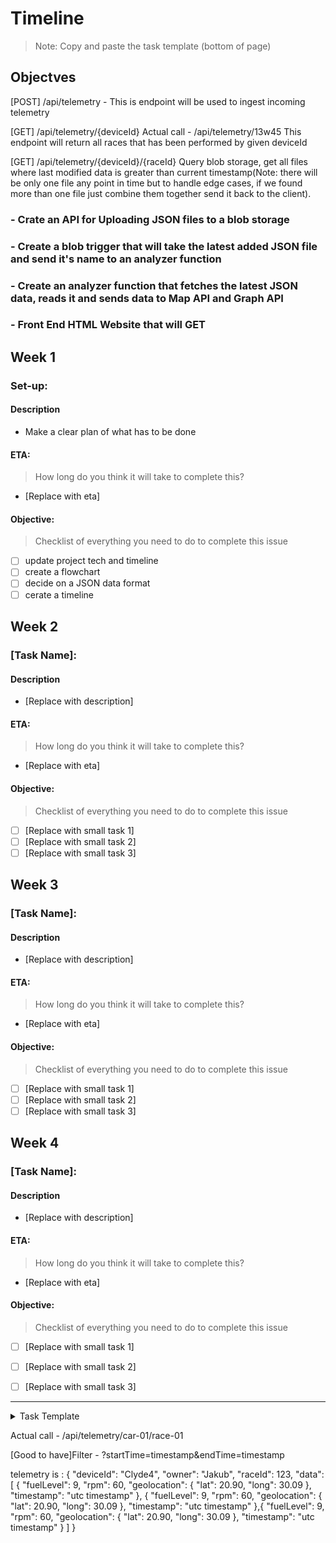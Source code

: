 # Timeline
> Note: Copy and paste the task template (bottom of page)

## Objectves

[POST] /api/telemetry -
    This is endpoint will be used to ingest incoming telemetry


[GET] /api/telemetry/{deviceId}
Actual call - /api/telemetry/13w45
    This endpoint will return all races that has been performed by given deviceId
    

    
[GET] /api/telemetry/{deviceId}/{raceId}
Query blob storage, get all files where last modified data is greater than current timestamp(Note: there will be only one file any point in time but to handle edge cases, if we found more than one file just combine them together send it back to the client).

### - Crate an API for Uploading JSON files to a blob storage
### - Create a blob trigger that will take the latest added JSON file and send it's name to an analyzer function
### - Create an analyzer function that fetches the latest JSON data, reads it and sends data to Map API and Graph API
### - Front End HTML Website that will GET

## Week 1

### Set-up:

#### Description
- Make a clear plan of what has to be done

#### ETA:
> How long do you think it will take to complete this?
- [Replace with eta]

#### Objective:
> Checklist of everything you need to do to complete this issue
- [ ] update project tech and timeline
- [ ] create a flowchart
- [ ] decide on a JSON data format
- [ ] cerate a timeline

## Week 2

### [Task Name]:

#### Description
- [Replace with description]

#### ETA:
> How long do you think it will take to complete this?
- [Replace with eta]

#### Objective:
> Checklist of everything you need to do to complete this issue
- [ ] [Replace with small task  1]
- [ ] [Replace with small task  2]
- [ ] [Replace with small task  3]

## Week 3

### [Task Name]:

#### Description
- [Replace with description]

#### ETA:
> How long do you think it will take to complete this?
- [Replace with eta]

#### Objective:
> Checklist of everything you need to do to complete this issue
- [ ] [Replace with small task  1]
- [ ] [Replace with small task  2]
- [ ] [Replace with small task  3]

## Week 4

### [Task Name]:

#### Description
- [Replace with description]

#### ETA:
> How long do you think it will take to complete this?
- [Replace with eta]

#### Objective:
> Checklist of everything you need to do to complete this issue
- [ ] [Replace with small task  1]
- [ ] [Replace with small task  2]
- [ ] [Replace with small task  3]


---

<details><summary>Task Template</summary>
<br>

### [Task Name]:

#### Description
- [Replace with description]

#### ETA:
> How long do you think it will take to complete this?
- [Replace with eta]

#### Objective:
> Checklist of everything you need to do to complete this issue
- [ ] [Replace with small task  1]
- [ ] [Replace with small task  2]
- [ ] [Replace with small task  3]

<br><br>
</details>

Actual call - /api/telemetry/car-01/race-01

[Good to have]Filter - ?startTime=timestamp&endTime=timestamp

telemetry is :
    {
    "deviceId": "Clyde4",
    "owner": "Jakub",
    "raceId": 123,
    "data": [
        {
            "fuelLevel": 9,
            "rpm": 60,
            "geolocation": {
                "lat": 20.90,
                "long": 30.09
            },
            "timestamp": "utc timestamp"
        },
        {
            "fuelLevel": 9,
            "rpm": 60,
            "geolocation": {
                "lat": 20.90,
                "long": 30.09
            },
            "timestamp": "utc timestamp"
        },{
            "fuelLevel": 9,
            "rpm": 60,
            "geolocation": {
                "lat": 20.90,
                "long": 30.09
            },
            "timestamp": "utc timestamp"
        }
    ]
}